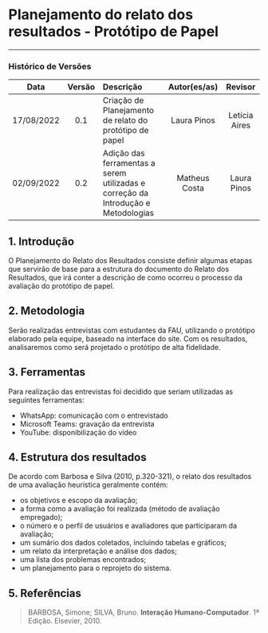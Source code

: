 # Planejamento do relato dos resultados - Protótipo de Papel
***

### Histórico de Versões

**Data** | **Versão** | **Descrição** | **Autor(es/as)** | **Revisor**
:---: | :---: | :--- | :---:  | :---:
17/08/2022 | 0.1 | Criação de Planejamento de relato do protótipo de papel | Laura Pinos | Letícia Aires
02/09/2022 | 0.2 | Adição das ferramentas a serem utilizadas e correção da Introdução e Metodologias | Matheus Costa | Laura Pinos


## 1. Introdução
O Planejamento do Relato dos Resultados consiste definir algumas etapas que servirão de base para a estrutura do documento do Relato dos Resultados, que irá conter a descrição de como ocorreu o processo da avaliação do protótipo de papel.

## 2. Metodologia
Serão realizadas entrevistas com estudantes da FAU, utilizando o protótipo elaborado pela equipe, baseado na interface do site. Com os resultados, analisaremos como será projetado o protótipo de alta fidelidade.

## 3. Ferramentas

Para realização das entrevistas foi decidido que seriam utilizadas as seguintes ferramentas:

- WhatsApp: comunicação com o entrevistado 
- Microsoft Teams: gravação da entrevista
- YouTube: disponibilização do vídeo

## 4. Estrutura dos resultados

De acordo com Barbosa e Silva (2010, p.320-321), o relato dos resultados de uma avaliação heurística geralmente contém:

* os objetivos e escopo da avaliação;
* a forma como a avaliação foi realizada (método de avaliação empregado);
* o número e o perfil de usuários e avaliadores que participaram da avaliação;
* um sumário dos dados coletados, incluindo tabelas e gráficos;
* um relato da interpretação e análise dos dados;
* uma lista dos problemas encontrados;
* um planejamento para o reprojeto do sistema.

## 5. Referências

> BARBOSA, Simone; SILVA, Bruno. **Interação Humano-Computador**. 1ª Edição. Elsevier, 2010.
